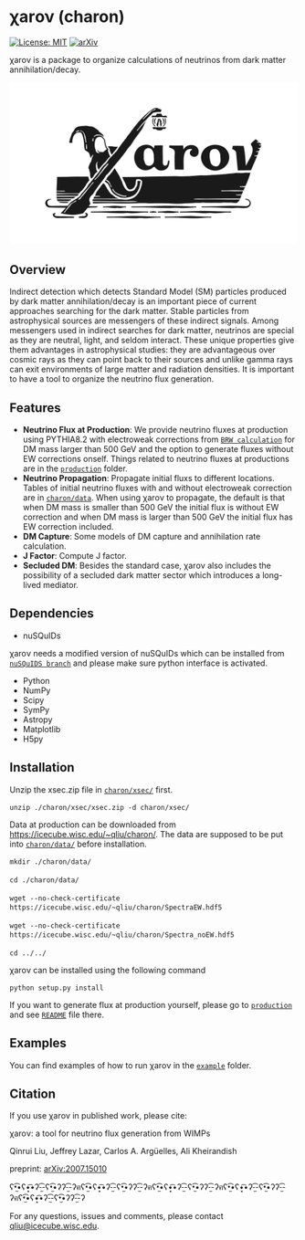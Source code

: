 # χarον (charon)

[![License: MIT](https://img.shields.io/badge/License-MIT-yellow.svg)](https://opensource.org/licenses/MIT)
[![arXiv](https://img.shields.io/badge/arXiv-2007.15010%20-green.svg)](https://arxiv.org/abs/20xx.xxxxx)

χarον is a package to organize calculations of neutrinos from dark matter annihilation/decay.

![χarον logo](docs/source/logo.png)

## Overview
Indirect detection which detects Standard Model (SM) particles produced by dark matter annihilation/decay is an important piece of current approaches searching for the dark matter. Stable particles from astrophysical sources are messengers of these indirect signals. Among messengers used in indirect searches for dark matter, neutrinos are special as they are neutral, light, and seldom interact. These unique properties give them advantages in astrophysical studies: they are advantageous over cosmic rays as they can point back to their sources and unlike gamma rays can exit environments of large matter and radiation densities. It is important to have a tool to organize the neutrino flux generation.

## Features
* **Neutrino Flux at Production**: We provide neutrino fluxes at production using PYTHIA8.2 with electroweak corrections from [`BRW calculation`](https://arxiv.org/abs/2007.15001) for DM mass larger than 500 GeV and the option to generate fluxes without EW corrections onself.
    Things related to neutrino fluxes at productions are in the [`production`](production/) folder.  
* **Neutrino Propagation**: Propagate initial fluxs to different locations. Tables of initial neutrino fluxes with and without electroweak correction are in [`charon/data`](charon/data/). When using χarον to propagate, the default is that when DM mass is smaller than 500 GeV the initial flux is without EW correction and when DM mass is larger than 500 GeV the initial flux has EW correction included.      
* **DM Capture**: Some models of DM capture and annihilation rate calculation.  
* **J Factor**: Compute J factor.
* **Secluded DM**: Besides the standard case, χarον also includes the possibility of a secluded dark matter sector which introduces a long-lived mediator. 
 

## Dependencies
* nuSQuIDs 

χaroν needs a modified version of nuSQuIDs which can be installed from 
  [`nuSQuIDS branch`](https://github.com/qrliu/nuSQuIDS) and please make sure python interface is activated.
* Python
* NumPy
* Scipy
* SymPy
* Astropy
* Matplotlib
* H5py


## Installation
Unzip the xsec.zip file in [`charon/xsec/`](charon/xsec) first. 
```
unzip ./charon/xsec/xsec.zip -d charon/xsec/
```

Data at production can be downloaded from https://icecube.wisc.edu/~qliu/charon/. The data are supposed to be put into [`charon/data/`](charon/data) before installation.
```
mkdir ./charon/data/

cd ./charon/data/

wget --no-check-certificate https://icecube.wisc.edu/~qliu/charon/SpectraEW.hdf5

wget --no-check-certificate https://icecube.wisc.edu/~qliu/charon/Spectra_noEW.hdf5

cd ../../
``` 


χarον can be installed using the following command
```
python setup.py install
```

If you want to generate flux at production yourself, please go to [`production`](production/) and see [`README`](production/README.md) file there. 
 
## Examples
You can find examples of how to run χaroν in the 
[`example`](example/) folder.

## Citation
If you use χarον in published work, please cite:

χaroν: a tool for neutrino flux generation from WIMPs

Qinrui Liu, Jeffrey Lazar, Carlos A. Argüelles, Ali Kheirandish  

preprint: [arXiv:2007.15010](https://arxiv.org/abs/2007.15010)




ʕ•̫͡•ʕ•͓͡•ʔ-̫͡-ʕ•̫͡•ʔʔ-̫͡-ʔฅʕ•̫͡•ʕ•͓͡•ʔ-̫͡-ʕ•̫͡•ʔʔ-̫͡-ʔฅʕ•̫͡•ʕ•͓͡•ʔ-̫͡-ʕ•̫͡•ʔʔ-̫͡-ʔฅʕ•̫͡•ʕ•͓͡•ʔ-̫͡-ʕ•̫͡•ʔʔ-̫͡-ʔฅʕ•̫͡•ʕ•͓͡•ʔ-̫͡-ʕ•̫͡•ʔʔ-̫͡-ʔ

For any questions, issues and comments, please contact qliu@icecube.wisc.edu.

